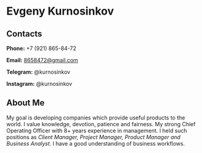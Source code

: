# Evgeny Kurnosinkov

## Contacts

**Phone:** +7 (921) 865-84-72

**Email:** 8658472@gmail.com

**Telegram:** @kurnosinkov

**Instagram:** @kurnosinkov

## About Me

My goal is developing companies which provide useful products to the world. I value knowledge, devotion, patience and fairness.
My strong
Chief Operating Officer with 8+ years experience in management. I held such positions as *Client Manager, Project Manager, Product Manager and Business Analyst*. I have a good understanding of business workflows.